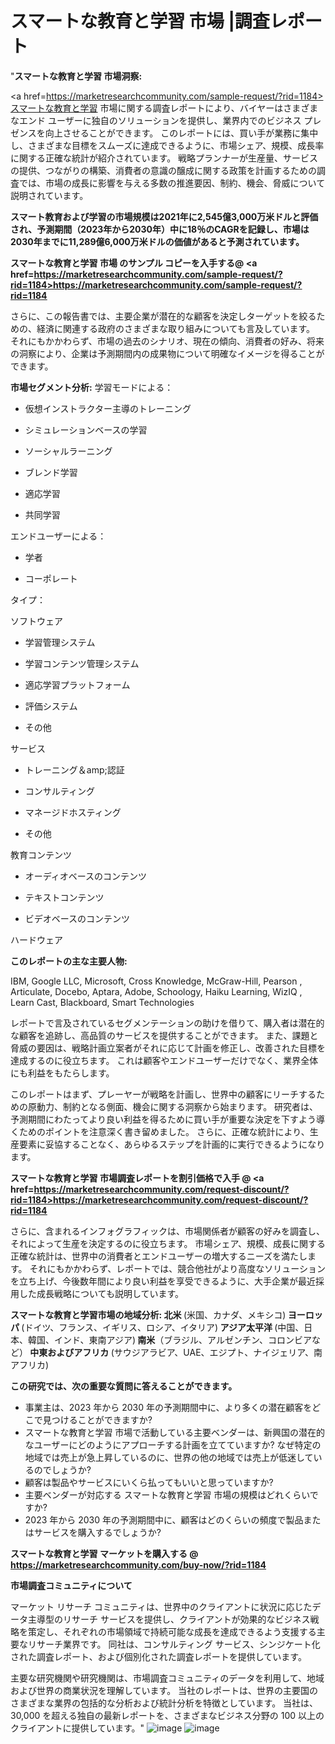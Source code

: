 # スマートな教育と学習 市場 |調査レポート 
"<strong>スマートな教育と学習 市場洞察:</strong>

<a href=https://marketresearchcommunity.com/sample-request/?rid=1184>スマートな教育と学習</a> 市場に関する調査レポートにより、バイヤーはさまざまなエンド ユーザーに独自のソリューションを提供し、業界内でのビジネス プレゼンスを向上させることができます。 このレポートには、買い手が業務に集中し、さまざまな目標をスムーズに達成できるように、市場シェア、規模、成長率に関する正確な統計が紹介されています。 戦略プランナーが生産量、サービスの提供、つながりの構築、消費者の意識の醸成に関する政策を計画するための調査では、市場の成長に影響を与える多数の推進要因、制約、機会、脅威について説明されています。

<strong>スマート教育および学習の市場規模は2021年に2,545億3,000万米ドルと評価され、予測期間（2023年から2030年）中に18％のCAGRを記録し、市場は2030年までに11,289億6,000万米ドルの価値があると予測されています。</strong>

<strong>スマートな教育と学習 市場 のサンプル コピーを入手する@ <a href=https://marketresearchcommunity.com/sample-request/?rid=1184><u>https://marketresearchcommunity.com/sample-request/?rid=1184</u></a></strong>

さらに、この報告書では、主要企業が潜在的な顧客を決定しターゲットを絞るための、経済に関連する政府のさまざまな取り組みについても言及しています。 それにもかかわらず、市場の過去のシナリオ、現在の傾向、消費者の好み、将来の洞察により、企業は予測期間内の成果物について明確なイメージを得ることができます。

<strong>市場セグメント分析:</strong>
学習モードによる：



- 仮想インストラクター主導のトレーニング

- シミュレーションベースの学習

- ソーシャルラーニング

- ブレンド学習

- 適応学習

- 共同学習



エンドユーザーによる：



- 学者

- コーポレート



タイプ：



ソフトウェア



- 学習管理システム

- 学習コンテンツ管理システム

- 適応学習プラットフォーム

- 評価システム

- その他



サービス



- トレーニング＆amp;認証

- コンサルティング

- マネージドホスティング

- その他



教育コンテンツ



- オーディオベースのコンテンツ

- テキストコンテンツ

- ビデオベースのコンテンツ



ハードウェア

<strong>このレポートの主な主要人物:</strong>

IBM, Google LLC, Microsoft, Cross Knowledge, McGraw-Hill, Pearson , Articulate, Docebo, Aptara, Adobe, Schoology, Haiku Learning, WizIQ , Learn Cast, Blackboard, Smart Technologies



レポートで言及されているセグメンテーションの助けを借りて、購入者は潜在的な顧客を追跡し、高品質のサービスを提供することができます。 また、課題と脅威の要因は、戦略計画立案者がそれに応じて計画を修正し、改善された目標を達成するのに役立ちます。 これは顧客やエンドユーザーだけでなく、業界全体にも利益をもたらします。

このレポートはまず、プレーヤーが戦略を計画し、世界中の顧客にリーチするための原動力、制約となる側面、機会に関する洞察から始まります。 研究者は、予測期間にわたってより良い利益を得るために買い手が重要な決定を下すよう導くためのポイントを注意深く書き留めました。 さらに、正確な統計により、生産要素に妥協することなく、あらゆるステップを計画的に実行できるようになります。

<strong>スマートな教育と学習 市場調査レポートを割引価格で入手 @ <a href=https://marketresearchcommunity.com/request-discount/?rid=1184><u>https://marketresearchcommunity.com/request-discount/?rid=1184</u></a></strong>

さらに、含まれるインフォグラフィックは、市場関係者が顧客の好みを調査し、それによって生産を決定するのに役立ちます。 市場シェア、規模、成長に関する正確な統計は、世界中の消費者とエンドユーザーの増大するニーズを満たします。 それにもかかわらず、レポートでは、競合他社がより高度なソリューションを立ち上げ、今後数年間により良い利益を享受できるように、大手企業が最近採用した成長戦略についても説明しています。

<strong>スマートな教育と学習市場の地域分析:
北米 </strong>(米国、カナダ、メキシコ)<strong>
ヨーロッパ </strong>(ドイツ、フランス、イギリス、ロシア、イタリア)<strong>
アジア太平洋 </strong>(中国、日本、韓国、インド、東南アジア)<strong>
南米</strong>（ブラジル、アルゼンチン、コロンビアなど）<strong>
中東およびアフリカ </strong>(サウジアラビア、UAE、エジプト、ナイジェリア、南アフリカ)<strong></strong>

<strong>この研究では、次の重要な質問に答えることができます。</strong>
<ul>
  <li>事業主は、2023 年から 2030 年の予測期間中に、より多くの潜在顧客をどこで見つけることができますか?</li>
  <li>スマートな教育と学習 市場で活動している主要ベンダーは、新興国の潜在的なユーザーにどのようにアプローチする計画を立てていますか? なぜ特定の地域では売上が急上昇しているのに、世界の他の地域では売上が低迷しているのでしょうか?</li>
  <li>顧客は製品やサービスにいくら払ってもいいと思っていますか?</li>
  <li>主要ベンダーが対応する スマートな教育と学習 市場の規模はどれくらいですか?</li>
  <li>2023 年から 2030 年の予測期間中に、顧客はどのくらいの頻度で製品またはサービスを購入するでしょうか?</li>
</ul>
<strong>スマートな教育と学習 マーケットを購入する @ <a href=https://marketresearchcommunity.com/buy-now/?rid=1184><u>https://marketresearchcommunity.com/buy-now/?rid=1184</u></a></strong>

<strong>市場調査コミュニティについて</strong>

マーケット リサーチ コミュニティは、世界中のクライアントに状況に応じたデータ主導型のリサーチ サービスを提供し、クライアントが効果的なビジネス戦略を策定し、それぞれの市場領域で持続可能な成長を達成できるよう支援する主要なリサーチ業界です。 同社は、コンサルティング サービス、シンジケート化された調査レポート、および個別化された調査レポートを提供しています。

主要な研究機関や研究機関は、市場調査コミュニティのデータを利用して、地域および世界の商業状況を理解しています。 当社のレポートは、世界の主要国のさまざまな業界の包括的な分析および統計分析を特徴としています。 当社は、30,000 を超える独自の最新レポートを、さまざまなビジネス分野の 100 以上のクライアントに提供しています。"
![image](https://github.com/Gargi1522/MRC/assets/158283091/9b31fd9b-2e5a-4095-90b1-11daa69a720c)
![image](https://github.com/Gargi1522/MRC/assets/158283091/f80917eb-267f-4fc1-acc4-23af61496e59)
